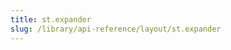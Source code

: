 ```yaml
---
title: st.expander
slug: /library/api-reference/layout/st.expander
---
```


<Autofunction function="streamlit.expander" />